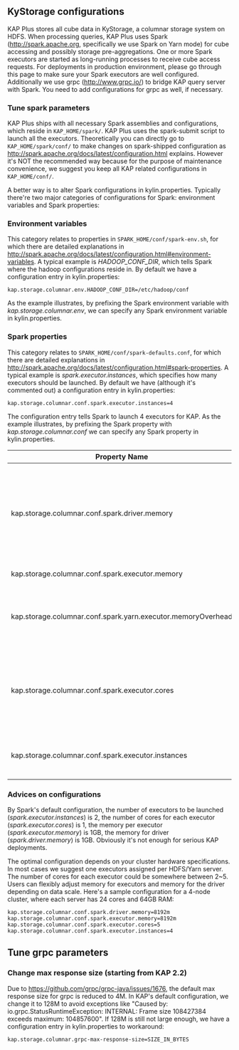 ## KyStorage configurations
KAP Plus stores all cube data in KyStorage, a columnar storage system on HDFS. When processing queries, KAP Plus uses Spark (http://spark.apache.org, specifically we use Spark on Yarn mode) for cube accessing and possibly storage pre-aggregations.  One or more Spark executors are started as long-running processes to receive cube access requests. For deployments in production environment, please go through this page to make sure your Spark executors are well configured. Additionally we use grpc (http://www.grpc.io/) to bridge KAP query server with Spark. You need to add configurations for grpc as well, if necessary. 

### Tune spark parameters

KAP Plus ships with all necessary Spark assemblies and configurations, which reside in `KAP_HOME/spark/`. KAP Plus uses the spark-submit script to launch all the executors. Theoretically you can directly go to `KAP_HOME/spark/conf/` to make changes on spark-shipped configuration as http://spark.apache.org/docs/latest/configuration.html explains. However it's NOT the recommended way because for the purpose of maintenance convenience, we suggest you keep all KAP related configurations in `KAP_HOME/conf/`. 

A better way is to alter Spark configurations in kylin.properties. Typically there're two major categories of configurations for Spark: environment variables and  Spark properties:

### Environment variables

This category relates to properties in `SPARK_HOME/conf/spark-env.sh`, for which there are detailed explanations in http://spark.apache.org/docs/latest/configuration.html#environment-variables. A typical example is *HADOOP_CONF_DIR*, which tells Spark where the hadoop configurations reside in. By default we have a configuration entry in kylin.properties:

```
kap.storage.columnar.env.HADOOP_CONF_DIR=/etc/hadoop/conf
```

As the example illustrates, by prefixing the Spark environment variable with *kap.storage.columnar.env*, we can specify any Spark environment variable in kylin.properties.

### Spark properties

This category relates to `SPARK_HOME/conf/spark-defaults.conf`, for which there are detailed explanations in http://spark.apache.org/docs/latest/configuration.html#spark-properties. A typical example is *spark.executor.instances*, which specifies how many executors should be launched. By default we have (although it's commented out) a configuration entry in kylin.properties:

```
kap.storage.columnar.conf.spark.executor.instances=4
```

The configuration entry tells Spark to launch 4 executors for KAP. As the example illustrates, by prefixing the Spark property with *kap.storage.columnar.conf* we can specify any Spark property in kylin.properties.

| Property Name                            | Default | Meaning                                  |
| ---------------------------------------- | ------- | ---------------------------------------- |
| kap.storage.columnar.conf.spark.driver.memory | 1G      | Amount of memory to use for the driver process, i.e. where SparkContext is initialized. (e.g. `1g`, `2g`). *Note:* In client mode, this config must not be set through the `SparkConf` directly in your application, because the driver JVM has already started at that point. Instead, please set this through the `--driver-memory` command line option or in your default properties file. |
| kap.storage.columnar.conf.spark.executor.memory | 1G      | Amount of memory to use per executor process (e.g. `2g`, `8g`). |
| kap.storage.columnar.conf.spark.yarn.executor.memoryOverhead |  executorMemory * 0.10, with minimum of 384  | The amount of off-heap memory (in megabytes) to be allocated per executor. This is memory that accounts for things like VM overheads, interned strings, other native overheads, etc. This tends to grow with the executor size (typically 6-10%). |
| kap.storage.columnar.conf.spark.executor.cores | 1       | The number of cores to use on each executor. In standalone and Mesos coarse-grained modes, setting this parameter allows an application to run multiple executors on the same worker, provided that there are enough cores on that worker. Otherwise, only one executor per application will run on each worker. |
| kap.storage.columnar.conf.spark.executor.instances | 2       | The number of executors for static allocation. With `spark.dynamicAllocation.enabled`, the initial set of executors will be at least this large. |

### Advices on configurations

By Spark's default configuration, the number of executors to be launched (*spark.executor.instances*) is 2, the number of cores for each executor (*spark.executor.cores*) is 1, the memory per executor (*spark.executor.memory*) is 1GB, the memory for driver (*spark.driver.memory*) is 1GB. Obviously it's not enough for serious KAP deployments. 

The optimal configuration depends on your cluster hardware specifications. In most cases we suggest one executors assigned per HDFS/Yarn server. The number of cores for each executor could be somewhere between 2~5. Users can flexibly adjust memory for executors and memory for the driver depending on data scale. Here's a sample configuration for a 4-node cluster, where each server has 24 cores and 64GB RAM:

```
kap.storage.columnar.conf.spark.driver.memory=8192m
kap.storage.columnar.conf.spark.executor.memory=8192m
kap.storage.columnar.conf.spark.executor.cores=5
kap.storage.columnar.conf.spark.executor.instances=4
```

## Tune grpc parameters 

### Change max response size (starting from KAP 2.2)

Due to https://github.com/grpc/grpc-java/issues/1676, the default max response size for grpc is reduced to 4M. In KAP's default configuration, we change it to 128M to avoid exceptions like "Caused by: io.grpc.StatusRuntimeException: INTERNAL: Frame size 108427384 exceeds maximum: 104857600". If 128M is still not large enough,  we have a configuration entry in kylin.properties to workaround:

```
kap.storage.columnar.grpc-max-response-size=SIZE_IN_BYTES
```
